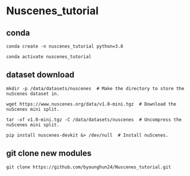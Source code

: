 # Nuscenes_tutorial
## conda
```
conda create -n nuscenes_tutorial python=3.8

conda activate nuscenes_tutorial
```
## dataset download
```
mkdir -p /data/datasets/nuscenes  # Make the directory to store the nuScenes dataset in.

wget https://www.nuscenes.org/data/v1.0-mini.tgz  # Download the nuScenes mini split.

tar -xf v1.0-mini.tgz -C /data/datasets/nuscenes  # Uncompress the nuScenes mini split.

pip install nuscenes-devkit &> /dev/null  # Install nuScenes.
```
## git clone new modules
```
git clone https://github.com/byounghun24/Nuscenes_tutorial.git
```
